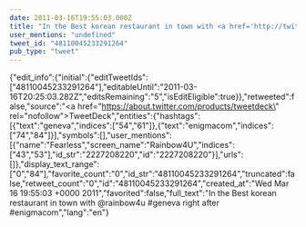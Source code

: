 ```yaml
---
date: 2011-03-16T19:55:03.000Z
title: "In the Best korean restaurant in town with <a href='http://twitter.com/rainbow4u'>@rainbow4u</a> #geneva right after #enigmacom″"
user_mentions: "undefined"
tweet_id: "48110045233291264"
pub_type: "tweet"
---
```

{"edit_info":{"initial":{"editTweetIds":["48110045233291264"],"editableUntil":"2011-03-16T20:25:03.282Z","editsRemaining":"5","isEditEligible":true}},"retweeted":false,"source":"<a href=\"https://about.twitter.com/products/tweetdeck\" rel=\"nofollow\">TweetDeck</a>","entities":{"hashtags":[{"text":"geneva","indices":["54","61"]},{"text":"enigmacom","indices":["74","84"]}],"symbols":[],"user_mentions":[{"name":"Fearless","screen_name":"Rainbow4U","indices":["43","53"],"id_str":"2227208220","id":"2227208220"}],"urls":[]},"display_text_range":["0","84"],"favorite_count":"0","id_str":"48110045233291264","truncated":false,"retweet_count":"0","id":"48110045233291264","created_at":"Wed Mar 16 19:55:03 +0000 2011","favorited":false,"full_text":"In the Best korean restaurant in town with @rainbow4u #geneva right after #enigmacom","lang":"en"}
